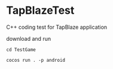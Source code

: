 # TapBlazeTest
C++ coding test for TapBlaze application

download and run
<pre><code>cd TestGame
</code></pre>
<pre><code>cocos run . -p android
</code></pre>

